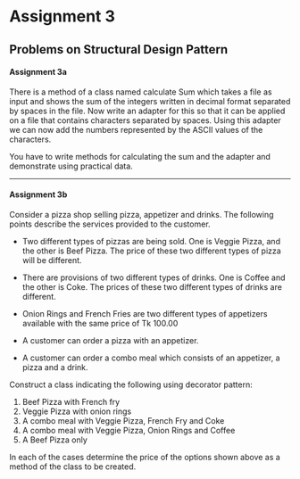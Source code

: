 # Assignment 3
## Problems on Structural Design Pattern

#### Assignment 3a
There is a method of a class named calculate Sum which takes a file as input and shows the sum of the integers written in decimal format separated by spaces in the file. Now write an adapter for this so that it can be applied on a file that contains characters separated by spaces. Using this adapter we can now add the numbers represented by the ASCII values of the characters.

You have to write methods for calculating the sum and the adapter and demonstrate using practical data.

***

#### Assignment 3b
Consider a pizza shop selling pizza, appetizer and drinks. The following points describe the services provided to the customer.

- Two different types of pizzas are being sold. One is Veggie Pizza, and the other is Beef Pizza. The price of these two different types of pizza will be different.

- There are provisions of two different types of drinks. One is Coffee and the other is Coke. The prices of these two different types of drinks are different.

- Onion Rings and French Fries are two different types of appetizers available with the same price of Tk 100.00

- A customer can order a pizza with an appetizer.

- A customer can order a combo meal which consists of an appetizer, a pizza and a drink.

Construct a class indicating the following using decorator pattern:

1. Beef Pizza with French fry
2. Veggie Pizza with onion rings
3. A combo meal with Veggie Pizza, French Fry and Coke
4. A combo meal with Veggie Pizza, Onion Rings and Coffee
5. A Beef Pizza only

In each of the cases determine the price of the options shown above as a method of the class to be created.